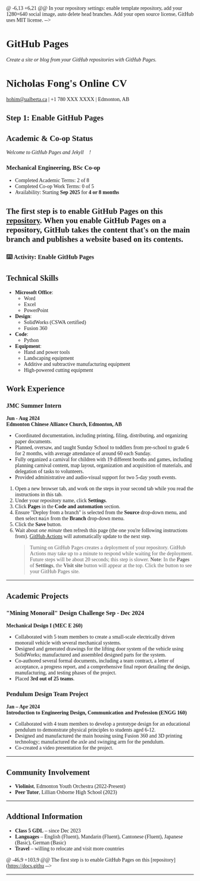 @ -6,13 +6,21 @@
  In your repository settings: enable template repository, add your 1280×640 social image, auto delete head branches.
  Add your open source license, GitHub uses MIT license.
-->

# GitHub Pages

_Create a site or blog from your GitHub repositories with GitHub Pages._

<style>
body {
  font-family: "Times", serif;
}
h1 {
  font-family: "Times", serif;
}

p {
  font-family: "Times", monospace;
}
</style>
# Nicholas Fong's Online CV
</header>

hohim@ualberta.ca | +1 780 XXX XXXX | Edmonton, AB
<!--
  <<< Author notes: Step 1 >>>
  Choose 3-5 steps for your course.
@ -21,22 +29,71 @@ _Create a site or blog from your GitHub repositories with GitHub Pages._
  Encourage users to open new tabs for steps!
-->

## Step 1: Enable GitHub Pages
## Academic & Co-op Status

_Welcome to GitHub Pages and Jekyll :tada:!_
### **Mechanical Engineering, BSc Co-op**  
- Completed Academic Terms: 2 of 8  
- Completed Co-op Work Terms: 0 of 5  
- Availability: Starting **Sep 2025** for **4 or 8 months**  

The first step is to enable GitHub Pages on this [repository](https://docs.github.com/en/get-started/quickstart/github-glossary#repository). When you enable GitHub Pages on a repository, GitHub takes the content that's on the main branch and publishes a website based on its contents.
---

### :keyboard: Activity: Enable GitHub Pages
## Technical Skills
- **Microsoft Office**:  
  - Word  
  - Excel  
  - PowerPoint  
- **Design**:  
  - SolidWorks (CSWA certified)  
  - Fusion 360  
- **Code**:  
  - Python  
- **Equipment**:  
  - Hand and power tools  
  - Landscaping equipment  
  - Additive and subtractive manufacturing equipment  
  - High-powered cutting equipment  

## Work Experience

### JMC Summer Intern 
**Jun - Aug 2024**  
**Edmonton Chinese Alliance Church, Edmonton, AB**  
- Coordinated documentation, including printing, filing, distributing, and organizing paper documents.  
- Planned, oversaw, and taught Sunday School to toddlers from pre-school to grade 6 for 2 months, with average attendance of around 60 each Sunday.  
- Fully organized a carnival for children with 19 different booths and games, including planning carnival content, map layout, organization and acquisition of materials, and delegation of tasks to volunteers.  
- Provided administrative and audio-visual support for two 5-day youth events.  

1. Open a new browser tab, and work on the steps in your second tab while you read the instructions in this tab.
1. Under your repository name, click **Settings**.
1. Click **Pages** in the **Code and automation** section.
1. Ensure "Deploy from a branch" is selected from the **Source** drop-down menu, and then select `main` from the **Branch** drop-down menu.
1. Click the **Save** button.
1. Wait about _one minute_ then refresh this page (the one you're following instructions from). [GitHub Actions](https://docs.github.com/en/actions) will automatically update to the next step.
   > Turning on GitHub Pages creates a deployment of your repository. GitHub Actions may take up to a minute to respond while waiting for the deployment. Future steps will be about 20 seconds; this step is slower.
   > **Note**: In the **Pages** of **Settings**, the **Visit site** button will appear at the top. Click the button to see your GitHub Pages site.
---

## Academic Projects
### "Mining Monorail" Design Challenge  **Sep - Dec 2024** 
 
**Mechanical Design I (MEC E 260)**  
- Collaborated with 5 team members to create a small-scale electrically driven monorail vehicle with several mechanical systems.  
- Designed and generated drawings for the lifting door system of the vehicle using SolidWorks; manufactured and assembled designed parts for the system.  
- Co-authored several formal documents, including a team contract, a letter of acceptance, a progress report, and a comprehensive final report detailing the design, manufacturing, and testing phases of the project.  
- Placed **3rd out of 25 teams**.  

### Pendulum Design Team Project  
**Jan – Apr 2024**  
**Introduction to Engineering Design, Communication and Profession (ENGG 160)**  
- Collaborated with 4 team members to develop a prototype design for an educational pendulum to demonstrate physical principles to students aged 6-12.  
- Designed and manufactured the main housing using Fusion 360 and 3D printing technology; manufactured the axle and swinging arm for the pendulum.  
- Co-created a video presentation for the project.  

---

## Community Involvement

- **Violinist**, Edmonton Youth Orchestra (2022-Present)  
- **Peer Tutor**, Lillian Osborne High School (2023)  
---
## Addtional Information

- **Class 5 GDL** – since Dec 2023
- **Languages** – English (Fluent), Mandarin (Fluent), Cantonese (Fluent), Japanese (Basic), German (Basic)
- **Travel** – willing to relocate and visit more countries

<footer>

@ -46,9 +103,9 @@ The first step is to enable GitHub Pages on this [repository](https://docs.githu
-->

---

<!--
Get help: [Post in our discussion board](https://github.com/orgs/skills/discussions/categories/github-pages) &bull; [Review the GitHub status page](https://www.githubstatus.com/)

&copy; 2023 GitHub &bull; [Code of Conduct](https://www.contributor-covenant.org/version/2/1/code_of_conduct/code_of_conduct.md) &bull; [MIT License](https://gh.io/mit)

-->
</footer>